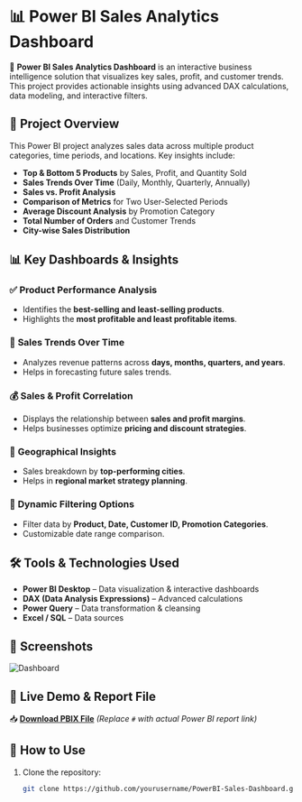 # 📊 Power BI Sales Analytics Dashboard  

🚀 **Power BI Sales Analytics Dashboard** is an interactive business intelligence solution that visualizes key sales, profit, and customer trends. This project provides actionable insights using advanced DAX calculations, data modeling, and interactive filters.  

## 📌 Project Overview  
This Power BI project analyzes sales data across multiple product categories, time periods, and locations. Key insights include:  
- **Top & Bottom 5 Products** by Sales, Profit, and Quantity Sold  
- **Sales Trends Over Time** (Daily, Monthly, Quarterly, Annually)  
- **Sales vs. Profit Analysis**  
- **Comparison of Metrics** for Two User-Selected Periods  
- **Average Discount Analysis** by Promotion Category  
- **Total Number of Orders** and Customer Trends  
- **City-wise Sales Distribution**  

## 📊 Key Dashboards & Insights  
### ✅ **Product Performance Analysis**  
- Identifies the **best-selling and least-selling products**.  
- Highlights the **most profitable and least profitable items**.  

### 📅 **Sales Trends Over Time**  
- Analyzes revenue patterns across **days, months, quarters, and years**.  
- Helps in forecasting future sales trends.  

### 💰 **Sales & Profit Correlation**  
- Displays the relationship between **sales and profit margins**.  
- Helps businesses optimize **pricing and discount strategies**.  

### 📍 **Geographical Insights**  
- Sales breakdown by **top-performing cities**.  
- Helps in **regional market strategy planning**.  

### 🎯 **Dynamic Filtering Options**  
- Filter data by **Product, Date, Customer ID, Promotion Categories**.  
- Customizable date range comparison.  

## 🛠️ Tools & Technologies Used  
- **Power BI Desktop** – Data visualization & interactive dashboards  
- **DAX (Data Analysis Expressions)** – Advanced calculations  
- **Power Query** – Data transformation & cleansing  
- **Excel / SQL** – Data sources  

## 📸 Screenshots  
![Dashboard](https://drive.google.com/file/d/1LgV7I_SnIJ0ttSuzlemSDhFpiPMRPF7i/view?usp=sharing)

## 🔗 Live Demo & Report File  
📥 **[Download PBIX File](#)** *(Replace `#` with actual Power BI report link)*  

## 🚀 How to Use  
1. Clone the repository:  
   ```bash
   git clone https://github.com/yourusername/PowerBI-Sales-Dashboard.git
